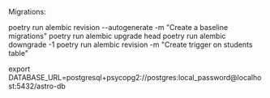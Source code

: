 Migrations:

poetry run alembic revision --autogenerate -m "Create a baseline migrations"
poetry run alembic upgrade head
poetry run alembic downgrade -1
poetry run alembic revision -m "Create trigger on students table"


export DATABASE_URL=postgresql+psycopg2://postgres:local_password@localhost:5432/astro-db